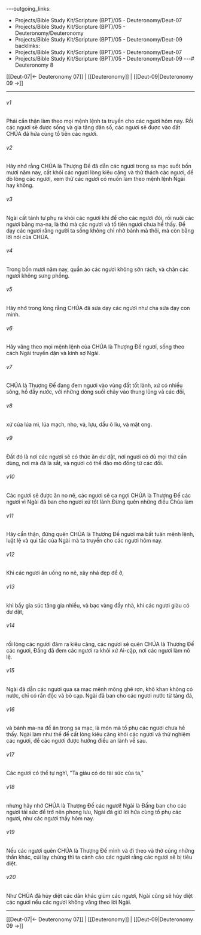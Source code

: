 ---outgoing_links:
  - Projects/Bible Study Kit/Scripture (BPT)/05 - Deuteronomy/Deut-07
  - Projects/Bible Study Kit/Scripture (BPT)/05 - Deuteronomy/Deuteronomy
  - Projects/Bible Study Kit/Scripture (BPT)/05 - Deuteronomy/Deut-09
backlinks:
  - Projects/Bible Study Kit/Scripture (BPT)/05 - Deuteronomy/Deut-07
  - Projects/Bible Study Kit/Scripture (BPT)/05 - Deuteronomy/Deut-09
---# Deuteronomy 8

[[Deut-07|← Deuteronomy 07]] | [[Deuteronomy]] | [[Deut-09|Deuteronomy 09 →]]
***



###### v1 
Phải cẩn thận làm theo mọi mệnh lệnh ta truyền cho các ngươi hôm nay. Rồi các ngươi sẽ được sống và gia tăng dân số, các ngươi sẽ được vào đất CHÚA đã hứa cùng tổ tiên các ngươi. 

###### v2 
Hãy nhớ rằng CHÚA là Thượng Đế đã dẫn các ngươi trong sa mạc suốt bốn mươi năm nay, cất khỏi các ngươi lòng kiêu căng và thử thách các ngươi, để dò lòng các ngươi, xem thử các ngươi có muốn làm theo mệnh lệnh Ngài hay không. 

###### v3 
Ngài cất tánh tự phụ ra khỏi các ngươi khi để cho các ngươi đói, rồi nuôi các ngươi bằng ma-na, là thứ mà các ngươi và tổ tiên ngươi chưa hề thấy. Để dạy các ngươi rằng người ta sống không chỉ nhờ bánh mà thôi, mà còn bằng lời nói của CHÚA. 

###### v4 
Trong bốn mươi năm nay, quần áo các ngươi không sờn rách, và chân các ngươi không sưng phồng. 

###### v5 
Hãy nhớ trong lòng rằng CHÚA đã sửa dạy các ngươi như cha sửa dạy con mình. 

###### v6 
Hãy vâng theo mọi mệnh lệnh của CHÚA là Thượng Đế ngươi, sống theo cách Ngài truyền dặn và kính sợ Ngài. 

###### v7 
CHÚA là Thượng Đế đang đem ngươi vào vùng đất tốt lành, xứ có nhiều sông, hồ đầy nước, với những dòng suối chảy vào thung lũng và các đồi, 

###### v8 
xứ của lúa mì, lúa mạch, nho, vả, lựu, dầu ô liu, và mật ong. 

###### v9 
Đất đó là nơi các ngươi sẽ có thức ăn dư dật, nơi ngươi có đủ mọi thứ cần dùng, nơi mà đá là sắt, và ngươi có thể đào mỏ đồng từ các đồi. 

###### v10 
Các ngươi sẽ được ăn no nê, các ngươi sẽ ca ngợi CHÚA là Thượng Đế các ngươi vì Ngài đã ban cho ngươi xứ tốt lành.Đừng quên những điều Chúa làm 

###### v11 
Hãy cẩn thận, đừng quên CHÚA là Thượng Đế ngươi mà bất tuân mệnh lệnh, luật lệ và qui tắc của Ngài mà ta truyền cho các ngươi hôm nay. 

###### v12 
Khi các ngươi ăn uống no nê, xây nhà đẹp để ở, 

###### v13 
khi bầy gia súc tăng gia nhiều, và bạc vàng đầy nhà, khi các ngươi giàu có dư dật, 

###### v14 
rồi lòng các ngươi đâm ra kiêu căng, các ngươi sẽ quên CHÚA là Thượng Đế các ngươi, Đấng đã đem các ngươi ra khỏi xứ Ai-cập, nơi các ngươi làm nô lệ. 

###### v15 
Ngài đã dẫn các ngươi qua sa mạc mênh mông ghê rợn, khô khan không có nước, chỉ có rắn độc và bò cạp. Ngài đã ban cho các ngươi nước từ tảng đá, 

###### v16 
và bánh ma-na để ăn trong sa mạc, là món mà tổ phụ các ngươi chưa hề thấy. Ngài làm như thế để cất lòng kiêu căng khỏi các ngươi và thử nghiệm các ngươi, để các ngươi được hưởng điều an lành về sau. 

###### v17 
Các ngươi có thể tự nghĩ, "Ta giàu có do tài sức của ta," 

###### v18 
nhưng hãy nhớ CHÚA là Thượng Đế các ngươi! Ngài là Đấng ban cho các ngươi tài sức để trở nên phong lưu, Ngài đã giữ lời hứa cùng tổ phụ các ngươi, như các ngươi thấy hôm nay. 

###### v19 
Nếu các ngươi quên CHÚA là Thượng Đế mình và đi theo và thờ cúng những thần khác, cúi lạy chúng thì ta cảnh cáo các ngươi rằng các ngươi sẽ bị tiêu diệt. 

###### v20 
Như CHÚA đã hủy diệt các dân khác giùm các ngươi, Ngài cũng sẽ hủy diệt các ngươi nếu các ngươi không vâng theo lời Ngài.

***
[[Deut-07|← Deuteronomy 07]] | [[Deuteronomy]] | [[Deut-09|Deuteronomy 09 →]]
